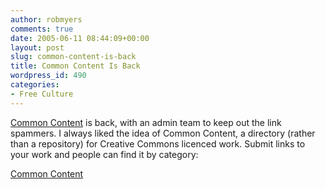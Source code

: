 ```yaml
---
author: robmyers
comments: true
date: 2005-06-11 08:44:09+00:00
layout: post
slug: common-content-is-back
title: Common Content Is Back
wordpress_id: 490
categories:
- Free Culture
---
```


  
[Common Content](http://www.commoncontent.org/) is back, with an admin team to keep out the link spammers. I always liked the idea of Common Content, a directory (rather than a repository) for Creative Commons licenced work. Submit links to your work and people can find it by category:  


  
[Common Content](http://www.commoncontent.org/)  


  


